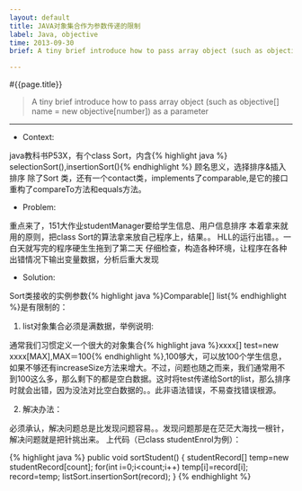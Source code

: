 ```yaml
---
layout: default
title: JAVA对象集合作为参数传递的限制
label: Java, objective
time: 2013-09-30
brief: A tiny brief introduce how to pass array object (such as objective[] name = new objective[number]) as a parameter

---
```

#{{page.title}}
> A tiny brief introduce how to pass array object (such as objective[] name = new objective[number]) as a parameter
**************

+ Context:

java教科书P53X，有个class Sort，内含{% highlight java %}
selectionSort(),insertionSort(){% endhighlight %}
顾名思义，选择排序&插入排序
除了Sort 类，还有一个contact类，implements了comparable,是它的接口
重构了compareTo方法和equals方法。

+ Problem:

重点来了，151大作业studentManager要给学生信息、用户信息排序
本着拿来就用的原则，把class Sort的算法拿来放自己程序上，结果。。
HLL的运行出错。。一白天就写完的程序硬生生拖到了第二天
仔细检查，构造各种环境，让程序在各种出错情况下输出变量数据，分析后重大发现

+ Solution:

Sort类接收的实例参数{% highlight java %}Comparable[] list{% endhighlight %}是有限制的：

1. list对象集合必须是满数据，举例说明:

通常我们习惯定义一个很大的对象集合{% highlight java %}xxxx[] test=new xxxx[MAX],MAX＝100{% endhighlight %},100够大，可以放100个学生信息，如果不够还有increaseSize方法来增大。不过，问题也随之而来，我们通常用不到100这么多，那么剩下的都是空白数据。这时将test传递给Sort的list，那么排序时就会出错，因为没法对比空白数据的。。此非语法错误，不易查找错误根源。

2. 解决办法：

必须承认，解决问题总是比发现问题容易。。发现问题那是在茫茫大海找一根针，解决问题就是把针挑出来。
上代码（已class studentEnrol为例）：

{% highlight java %}
    public void sortStudent() {
        studentRecord[] temp=new studentRecord[count];
        for(int i=0;i<count;i++)
            temp[i]=record[i];
        record=temp;
        listSort.insertionSort(record);
    }
{% endhighlight %}
    